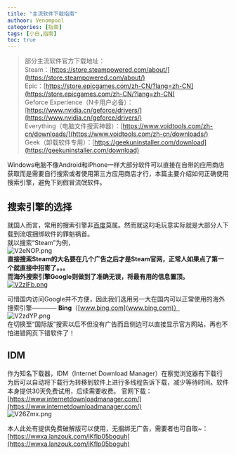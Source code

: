 ```yaml
---
title: "主流软件下载指南"
authoor: Venompool
categories: [指南]
tags: [小白,指南]
toc: true
---
```

> 部分主流软件官方下载地址：  
Steam：[https://store.steampowered.com/about/](https://store.steampowered.com/about/)  
Epic：[https://store.epicgames.com/zh-CN/?lang=zh-CN](https://store.epicgames.com/zh-CN/?lang=zh-CN)  
Geforce Experience（N卡用户必备）：[https://www.nvidia.cn/geforce/drivers/](https://www.nvidia.cn/geforce/drivers/)  
Everything（电脑文件搜索神器）：[https://www.voidtools.com/zh-cn/downloads/](https://www.voidtools.com/zh-cn/downloads/)  
Geek（卸载软件专用）：[https://geekuninstaller.com/download](https://geekuninstaller.com/download)

Windows电脑不像Android和iPhone一样大部分软件可以直接在自带的应用商店获取而是需要自行搜索或者使用第三方应用商店才行，本篇主要介绍如何正确使用搜索引擎，避免下到假冒流氓软件。  
  
## 搜索引擎的选择
就国人而言，常用的搜索引擎非[百度](www.baidu.com)莫属。然而就这叼毛玩意实际就是大部分人下载到流氓捆绑软件的罪魁祸首。  
就以搜索“Steam”为例，  
![V2eNOP.png](https://i.imgloc.com/2023/06/10/V2eNOP.png)  
**直接搜索Steam的大名要在几个广告之后才是Steam官网，正常人如果点了第一个就直接中招寄了。。。**  
**而海外搜索引擎Google则做到了准确无误，将最有用的信息置顶。**  
[![V2zlFb.png](https://i.imgloc.com/2023/06/10/V2zlFb.png)](https://imgloc.com/i/V2zlFb)  
  
  
可惜国内访问Google并不方便，因此我们选用另一大在国内可以正常使用的海外搜索引擎———— **Bing**（[www.bing.com](www.bing,com)）  
![V2zdYP.png](https://i.imgloc.com/2023/06/10/V2zdYP.png)  
在切换至“国际版”搜索以后不但没有广告而且侧边可以直接显示官方网站，再也不怕进错网页下错软件了！  
## IDM
作为知名下载器，IDM（Internet Download Manager）在察觉浏览器有下载行为后可以自动将下载行为转移到软件上进行多线程告诉下载，减少等待时间。软件本身提供30天免费试用，后续需要收费。
官网下载：[https://www.internetdownloadmanager.com/](https://www.internetdownloadmanager.com/)  
![V26Zmx.png](https://i.imgloc.com/2023/06/10/V26Zmx.png)  

本人此处有提供免费破解版可以使用，无捆绑无广告，需要者也可自取~：[https://wwxa.lanzouk.com/iKflp05boguh](https://wwxa.lanzouk.com/iKflp05boguh)